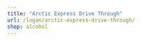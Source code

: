 ```yaml
---
title: "Arctic Express Drive Through"
url: /logan/arctic-express-drive-through/
shop: alcohol
---
```

